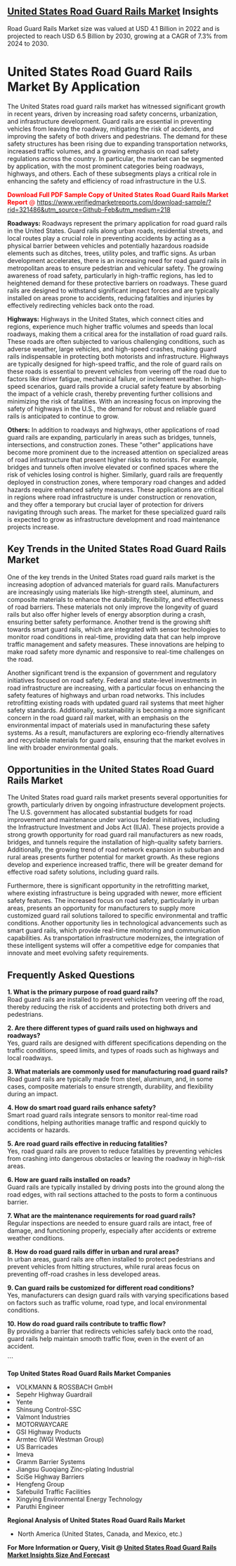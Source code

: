 <h2><a href="https://www.verifiedmarketreports.com/download-sample/?rid=321486&amp;utm_source=Github-Feb&amp;utm_medium=218" target="_blank">United States Road Guard Rails Market</a> Insights</h2><p>Road Guard Rails Market size was valued at USD 4.1 Billion in 2022 and is projected to reach USD 6.5 Billion by 2030, growing at a CAGR of 7.3% from 2024 to 2030.</p><p> <h1>United States Road Guard Rails Market By Application</h1> <p>The United States road guard rails market has witnessed significant growth in recent years, driven by increasing road safety concerns, urbanization, and infrastructure development. Guard rails are essential in preventing vehicles from leaving the roadway, mitigating the risk of accidents, and improving the safety of both drivers and pedestrians. The demand for these safety structures has been rising due to expanding transportation networks, increased traffic volumes, and a growing emphasis on road safety regulations across the country. In particular, the market can be segmented by application, with the most prominent categories being roadways, highways, and others. Each of these subsegments plays a critical role in enhancing the safety and efficiency of road infrastructure in the U.S. <p><span class=""><span style="color: #ff0000;"><strong>Download Full PDF Sample Copy of United States Road Guard Rails Market Report</strong> @ </span><a href="https://www.verifiedmarketreports.com/download-sample/?rid=321486&amp;utm_source=Github-Feb&amp;utm_medium=218" target="_blank">https://www.verifiedmarketreports.com/download-sample/?rid=321486&amp;utm_source=Github-Feb&amp;utm_medium=218</a></span></p> <p><strong>Roadways:</strong> Roadways represent the primary application for road guard rails in the United States. Guard rails along urban roads, residential streets, and local routes play a crucial role in preventing accidents by acting as a physical barrier between vehicles and potentially hazardous roadside elements such as ditches, trees, utility poles, and traffic signs. As urban development accelerates, there is an increasing need for road guard rails in metropolitan areas to ensure pedestrian and vehicular safety. The growing awareness of road safety, particularly in high-traffic regions, has led to heightened demand for these protective barriers on roadways. These guard rails are designed to withstand significant impact forces and are typically installed on areas prone to accidents, reducing fatalities and injuries by effectively redirecting vehicles back onto the road. <p><strong>Highways:</strong> Highways in the United States, which connect cities and regions, experience much higher traffic volumes and speeds than local roadways, making them a critical area for the installation of road guard rails. These roads are often subjected to various challenging conditions, such as adverse weather, large vehicles, and high-speed crashes, making guard rails indispensable in protecting both motorists and infrastructure. Highways are typically designed for high-speed traffic, and the role of guard rails on these roads is essential to prevent vehicles from veering off the road due to factors like driver fatigue, mechanical failure, or inclement weather. In high-speed scenarios, guard rails provide a crucial safety feature by absorbing the impact of a vehicle crash, thereby preventing further collisions and minimizing the risk of fatalities. With an increasing focus on improving the safety of highways in the U.S., the demand for robust and reliable guard rails is anticipated to continue to grow. <p><strong>Others:</strong> In addition to roadways and highways, other applications of road guard rails are expanding, particularly in areas such as bridges, tunnels, intersections, and construction zones. These "other" applications have become more prominent due to the increased attention on specialized areas of road infrastructure that present higher risks to motorists. For example, bridges and tunnels often involve elevated or confined spaces where the risk of vehicles losing control is higher. Similarly, guard rails are frequently deployed in construction zones, where temporary road changes and added hazards require enhanced safety measures. These applications are critical in regions where road infrastructure is under construction or renovation, and they offer a temporary but crucial layer of protection for drivers navigating through such areas. The market for these specialized guard rails is expected to grow as infrastructure development and road maintenance projects increase. <h2>Key Trends in the United States Road Guard Rails Market</h2> <p>One of the key trends in the United States road guard rails market is the increasing adoption of advanced materials for guard rails. Manufacturers are increasingly using materials like high-strength steel, aluminum, and composite materials to enhance the durability, flexibility, and effectiveness of road barriers. These materials not only improve the longevity of guard rails but also offer higher levels of energy absorption during a crash, ensuring better safety performance. Another trend is the growing shift towards smart guard rails, which are integrated with sensor technologies to monitor road conditions in real-time, providing data that can help improve traffic management and safety measures. These innovations are helping to make road safety more dynamic and responsive to real-time challenges on the road. <p>Another significant trend is the expansion of government and regulatory initiatives focused on road safety. Federal and state-level investments in road infrastructure are increasing, with a particular focus on enhancing the safety features of highways and urban road networks. This includes retrofitting existing roads with updated guard rail systems that meet higher safety standards. Additionally, sustainability is becoming a more significant concern in the road guard rail market, with an emphasis on the environmental impact of materials used in manufacturing these safety systems. As a result, manufacturers are exploring eco-friendly alternatives and recyclable materials for guard rails, ensuring that the market evolves in line with broader environmental goals. <h2>Opportunities in the United States Road Guard Rails Market</h2> <p>The United States road guard rails market presents several opportunities for growth, particularly driven by ongoing infrastructure development projects. The U.S. government has allocated substantial budgets for road improvement and maintenance under various federal initiatives, including the Infrastructure Investment and Jobs Act (IIJA). These projects provide a strong growth opportunity for road guard rail manufacturers as new roads, bridges, and tunnels require the installation of high-quality safety barriers. Additionally, the growing trend of road network expansion in suburban and rural areas presents further potential for market growth. As these regions develop and experience increased traffic, there will be greater demand for effective road safety solutions, including guard rails. <p>Furthermore, there is significant opportunity in the retrofitting market, where existing infrastructure is being upgraded with newer, more efficient safety features. The increased focus on road safety, particularly in urban areas, presents an opportunity for manufacturers to supply more customized guard rail solutions tailored to specific environmental and traffic conditions. Another opportunity lies in technological advancements such as smart guard rails, which provide real-time monitoring and communication capabilities. As transportation infrastructure modernizes, the integration of these intelligent systems will offer a competitive edge for companies that innovate and meet evolving safety requirements. <h2>Frequently Asked Questions</h2> <p><strong>1. What is the primary purpose of road guard rails?</strong><br> Road guard rails are installed to prevent vehicles from veering off the road, thereby reducing the risk of accidents and protecting both drivers and pedestrians.</p> <p><strong>2. Are there different types of guard rails used on highways and roadways?</strong><br> Yes, guard rails are designed with different specifications depending on the traffic conditions, speed limits, and types of roads such as highways and local roadways.</p> <p><strong>3. What materials are commonly used for manufacturing road guard rails?</strong><br> Road guard rails are typically made from steel, aluminum, and, in some cases, composite materials to ensure strength, durability, and flexibility during an impact.</p> <p><strong>4. How do smart road guard rails enhance safety?</strong><br> Smart road guard rails integrate sensors to monitor real-time road conditions, helping authorities manage traffic and respond quickly to accidents or hazards.</p> <p><strong>5. Are road guard rails effective in reducing fatalities?</strong><br> Yes, road guard rails are proven to reduce fatalities by preventing vehicles from crashing into dangerous obstacles or leaving the roadway in high-risk areas.</p> <p><strong>6. How are guard rails installed on roads?</strong><br> Guard rails are typically installed by driving posts into the ground along the road edges, with rail sections attached to the posts to form a continuous barrier.</p> <p><strong>7. What are the maintenance requirements for road guard rails?</strong><br> Regular inspections are needed to ensure guard rails are intact, free of damage, and functioning properly, especially after accidents or extreme weather conditions.</p> <p><strong>8. How do road guard rails differ in urban and rural areas?</strong><br> In urban areas, guard rails are often installed to protect pedestrians and prevent vehicles from hitting structures, while rural areas focus on preventing off-road crashes in less developed areas.</p> <p><strong>9. Can guard rails be customized for different road conditions?</strong><br> Yes, manufacturers can design guard rails with varying specifications based on factors such as traffic volume, road type, and local environmental conditions.</p> <p><strong>10. How do road guard rails contribute to traffic flow?</strong><br> By providing a barrier that redirects vehicles safely back onto the road, guard rails help maintain smooth traffic flow, even in the event of an accident.</p> ```</p><p><strong>Top United States Road Guard Rails Market Companies</strong></p><div data-test-id=""><p><li>VOLKMANN & ROSSBACH GmbH</li><li> Sepehr Highway Guardrail</li><li> Yente</li><li> Shinsung Control-SSC</li><li> Valmont Industries</li><li> MOTORWAYCARE</li><li> GSI Highway Products</li><li> Armtec (WGI Westman Group)</li><li> US Barricades</li><li> Imeva</li><li> Gramm Barrier Systems</li><li> Jiangsu Guoqiang Zinc-plating Industrial</li><li> SciSe Highway Barriers</li><li> Hengfeng Group</li><li> Safebuild Traffic Facilities</li><li> Xingying Environmental Energy Technology</li><li> Paruthi Engineer</li></p><div><strong>Regional Analysis of&nbsp;United States Road Guard Rails Market</strong></div><ul><li dir="ltr"><p dir="ltr">North America&nbsp;(United States, Canada, and Mexico, etc.)</p></li></ul><p><strong>For More Information or Query, Visit @&nbsp;</strong><strong><a href="https://www.verifiedmarketreports.com/product/road-guard-rails-market/?utm_source=Github-Feb&amp;utm_medium=218" target="_blank">United States Road Guard Rails Market Insights Size And Forecast</a></strong></p></div>
